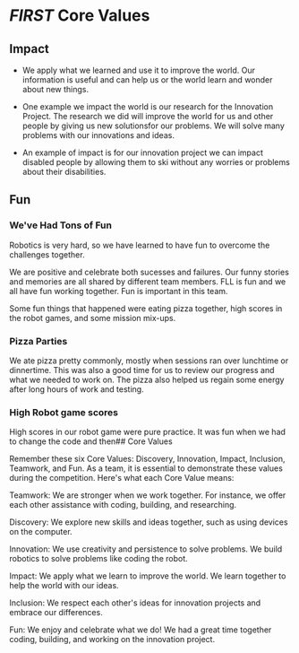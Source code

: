 # _FIRST_ Core Values

## Impact

* We apply what we learned and use it to improve the world. Our information is useful and can help us or the world learn and wonder about new things.
* One example we impact the world is our research for the Innovation Project. The research we did will improve the world for us and other people by giving us new solutionsfor our problems. We will solve many problems with our innovations and ideas.

* An example of impact is for our innovation project we can impact disabled people by allowing them to ski without any worries or problems about their disabilities.

## Fun

### We've Had Tons of Fun

Robotics is very hard, so we have learned to have fun to overcome the challenges together.

We are positive and celebrate both sucesses and failures.
 Our funny stories and memories are all shared by different team members.
FLL is fun and we all have fun working together. Fun is important in this team.

Some fun things that happened were eating pizza together, high scores in the robot games, and some mission mix-ups.

### Pizza Parties

We ate pizza pretty commonly, mostly when sessions ran over lunchtime or dinnertime.
This was also a good time for us to review our progress and what we needed to work on.
The pizza also helped us regain some energy after long hours of work and testing.

### High Robot game scores

High scores in our robot game were pure practice.
It was fun when we had to change the code and then## Core Values

Remember these six Core Values: Discovery, Innovation, Impact, Inclusion, Teamwork, and Fun. As a team, it is essential to demonstrate these values during the competition. Here's what each Core Value means:

Teamwork: We are stronger when we work together. For instance, we offer each other assistance with coding, building, and researching.

Discovery: We explore new skills and ideas together, such as using devices on the computer.

Innovation: We use creativity and persistence to solve problems. We build robotics to solve problems like coding the robot.

Impact: We apply what we learn to improve the world. We learn together to help the world with our ideas.

Inclusion: We respect each other's ideas for innovation projects and embrace our differences.

Fun: We enjoy and celebrate what we do! We had a great time together coding, building, and working on the innovation project.
